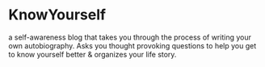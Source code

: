 # KnowYourself
a self-awareness blog that takes you through the process of writing your own autobiography. Asks you thought provoking questions to help you get to know yourself better &amp; organizes your life story.
